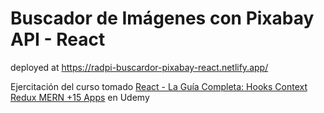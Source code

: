 # Buscador de Imágenes con Pixabay API - React

deployed at <https://radpi-buscardor-pixabay-react.netlify.app/>

Ejercitación del curso tomado [React - La Guía Completa: Hooks Context Redux MERN +15 Apps](https://www.udemy.com/course/react-de-principiante-a-experto-creando-mas-de-10-aplicaciones/) en Udemy
